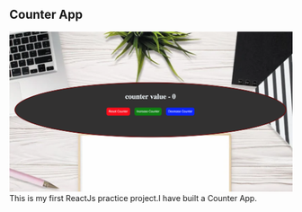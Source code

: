 ## Counter App 
![Img](../Counter-React.png)
This is my first ReactJs practice project.I have built a Counter App.

